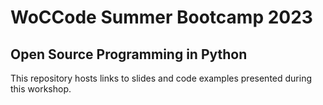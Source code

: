 # WoCCode Summer Bootcamp 2023

## Open Source Programming in Python

This repository hosts links to slides and code examples presented during this workshop.
